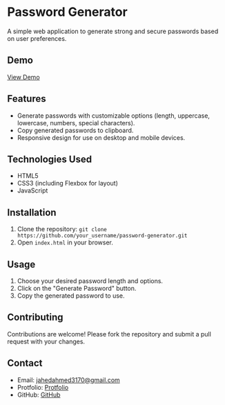 # Password Generator

A simple web application to generate strong and secure passwords based on user preferences.

## Demo

[View Demo](https://password-generator-ebon-rho.vercel.app/)

## Features

- Generate passwords with customizable options (length, uppercase, lowercase, numbers, special characters).
- Copy generated passwords to clipboard.
- Responsive design for use on desktop and mobile devices.

## Technologies Used

- HTML5
- CSS3 (including Flexbox for layout)
- JavaScript

## Installation

1. Clone the repository: `git clone https://github.com/your_username/password-generator.git`
2. Open `index.html` in your browser.

## Usage

1. Choose your desired password length and options.
2. Click on the "Generate Password" button.
3. Copy the generated password to use.

## Contributing

Contributions are welcome! Please fork the repository and submit a pull request with your changes.

## Contact
- Email: jahedahmed3170@gmail.com
- Protfolio: [Protfolio](https://jahedahmed-portfolio.netlify.app/)
- GitHub: [GitHub](https://github.com/jahedripon9)

